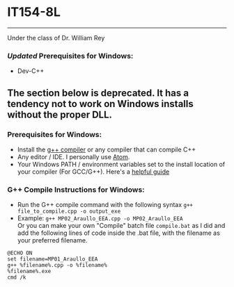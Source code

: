 # IT154-8L
***
Under the class of Dr. William Rey

### *Updated* Prerequisites for Windows:
- Dev-C++


## The section below is deprecated. It has a tendency not to work on Windows installs without the proper DLL.
### Prerequisites for Windows:
- Install the [g++ compiler](https://sourceforge.net/projects/mingw/) or any compiler that can compile C++
- Any editor / IDE. I personally use [Atom](https://atom.io/).
- Your Windows PATH / environment variables set to the install location of your compiler (For GCC/G++). Here's a [helpful guide](https://www.scaler.com/topics/c/c-compiler-for-windows/)

### G++ Compile Instructions for Windows:
- Run the G++ compile command with the following syntax `g++ file_to_compile.cpp -o output_exe`
- Example: `g++ MP02_Araullo_EEA.cpp -o MP02_Araullo_EEA`<br/>
Or you can make your own "Compile" batch file `compile.bat` as I did and add the following lines of code inside the .bat file, with the filename as your preferred filename.
```
@ECHO ON
set filename=MP01_Araullo_EEA
g++ %filename%.cpp -o %filename%
%filename%.exe
cmd /k
```
